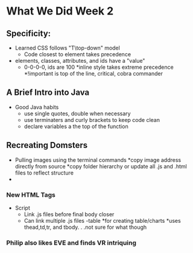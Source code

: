 What We Did Week 2
==================

## Specificity:
- Learned CSS follows "T\top-down" model
	* Code closest to element takes precedence
- elements, classes, attributes, and ids have a "value"
	* 0-0-0-0, ids are 100
	*inline style takes extreme precedence
	*!important is top of the line, critical, cobra commander

## A Brief Intro into Java
- Good Java habits
	* use single quotes, double when necessary
	* use terminaters and curly brackets to keep code clean
	* declare variables a the top of the function

## Recreating Domsters
- Pulling images using the terminal commands
	*copy image address directly from source
	*copy folder hierarchy or update all .js and .html files to reflect structure
- 

### New HTML Tags
- Script
	* Link .js files before final body closer
	* Can link multiple .js files
-table
	*for creating table/charts
	*uses thead,td,tr, and tbody. . .not sure for what though

### Philip also likes EVE and finds VR intriquing